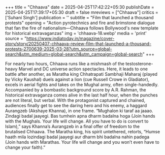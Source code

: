 +++
title = "Chhaava"
date = 2025-04-25T17:42:22+05:30
publishDate = 2025-04-25T17:39:17+05:30
draft = false
mreviews = ["Chhaava"]
critics = ['Suhani Singh']
publication = ''
subtitle = "Film that launched a thousand protests"
opening = "Action pyrotechnics and fire and brimstone dialogue that fan the fire of nationalism—Chhaava follows Bollywood's new template for historical extravaganzas"
img = 'chhaava-18.webp'
media = 'print'
source = "https://www.indiatoday.in/magazine/cover-story/story/20250407-chhaava-review-film-that-launched-a-thousand-protests-2700639-2025-03-28?utm_source=global-search&utm_medium=global-search&utm_campaign=global-search"
+++

For nearly two hours, Chhaava runs like a mishmash of the testosterone-heavy Marvel and DC universe action spectacles. Here, it leads to one battle after another, as Maratha king Chhatrapati Sambhaji Maharaj (played by Vicky Kaushal) duels against a lion (cue Russell Crowe in Gladiator), excels in aerial fights and takes on the Mughal army, often single-handedly. Accompanied by a bombastic background score by A.R. Rahman, the historical extravaganza comes alive in the last half hour, when the punches are not literal, but verbal. With the protagonist captured and chained, audiences finally get to see the daring hero and his enemy, a haggard Aurangzeb (Akshaye Khanna), in one frame. “Mughalon ki taraf aa jaaao. Zindagi badal jaayegi. Bas tumhein apna dharm badalna hoga (Join hands with the Mughals. Your life will change. All you have to do is convert to Islam),” says Khanna’s Aurangzeb in a final offer of freedom to the brutalised Chhaava. The Maratha king, his spirit untethered, retorts, “Humse haath mila lozindagi badal jaayegi aur dharm bhi badalna nahin padega (Join hands with Marathas. Your life will change and you won’t even have to change your faith).”
